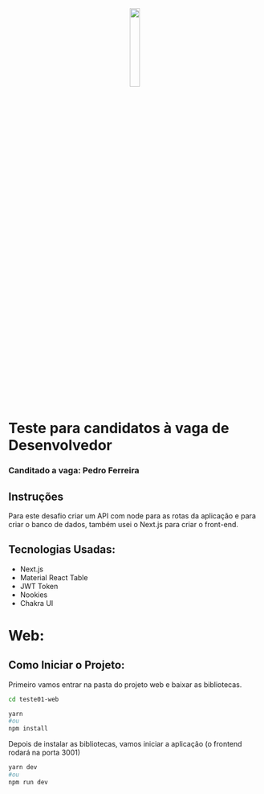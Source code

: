 <div align="center">
  <img src="https://site.signoweb.com.br/assets/images/logo-signo.svg" width="20%" />
</div>

# Teste para candidatos à vaga de Desenvolvedor
### Canditado a vaga: Pedro Ferreira

## Instruções

Para este desafio criar um API com node para as rotas da aplicação e para criar o banco de dados, também usei o Next.js para criar o front-end.

## Tecnologias Usadas:

 - Next.js
 - Material React Table
 - JWT Token
 - Nookies
 - Chakra UI

# Web:
## Como Iniciar o Projeto:
Primeiro vamos entrar na pasta do projeto web e baixar as bibliotecas.

```bash
cd teste01-web

yarn
#ou
npm install
```
Depois de instalar as bibliotecas, vamos iniciar a aplicação (o frontend rodará na porta 3001)
```bash
yarn dev
#ou
npm run dev
```
